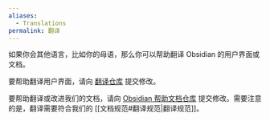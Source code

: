 ```yaml
---
aliases:
  - Translations
permalink: 翻译
---
```

如果你会其他语言，比如你的母语，那么你可以帮助翻译 Obsidian 的用户界面或文档。

要帮助翻译用户界面，请向 [翻译仓库](https://github.com/obsidianmd/obsidian-translations) 提交修改。

要帮助翻译或改进我们的文档，请向 [Obsidian 帮助文档仓库](https://github.com/obsidianmd/obsidian-help) 提交修改。需要注意的是，翻译需要符合我们的 [[文档规范#翻译规范|翻译规范]]。